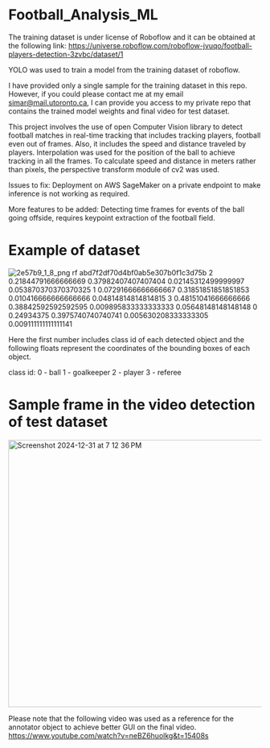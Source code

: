 # Football_Analysis_ML
The training dataset is under license of Roboflow and it can be obtained at the following link:
https://universe.roboflow.com/roboflow-jvuqo/football-players-detection-3zvbc/dataset/1

YOLO was used to train a model from the training dataset of roboflow.

I have provided only a single sample for the training dataset in this repo. However, if you could please
contact me at my email [simar@mail.utoronto.ca](url), I can provide you access to my private repo that contains
the trained model weights and final video for test dataset.

This project involves the use of open Computer Vision library to detect football matches in real-time tracking
that includes tracking players, football even out of frames. Also, it includes the speed and distance traveled by players.
Interpolation was used for the position of the ball to achieve tracking in all the frames.
To calculate speed and distance in meters rather than pixels, the perspective transform module of cv2 was used.

Issues to fix: Deployment on AWS SageMaker on a private endpoint to make inference is not working as required.

More features to be added: Detecting time frames for events of the ball going offside, requires keypoint extraction of the football field.

# Example of dataset
![2e57b9_1_8_png rf abd7f2df70d4bf0ab5e307b0f1c3d75b](https://github.com/user-attachments/assets/1ed0658d-a473-4e3f-8043-d94e8eecf43a)
2 0.21844791666666669 0.37982407407407404 0.02145312499999997 0.053870370370370325
1 0.07291666666666667 0.31851851851851853 0.010416666666666666 0.04814814814814815
3 0.48151041666666666 0.38842592592592595 0.009895833333333333 0.05648148148148148
0 0.24934375 0.3975740740740741 0.005630208333333305 0.009111111111111141

Here the first number includes class id of each detected object and the following floats represent the 
coordinates of the bounding boxes of each object.

class id:
0 - ball
1 - goalkeeper
2 - player
3 - referee

# Sample frame in the video detection of test dataset
<img width="531" alt="Screenshot 2024-12-31 at 7 12 36 PM" src="https://github.com/user-attachments/assets/634ccb47-1b16-4de9-97a9-2217ffebb1e2" />

Please note that the following video was used as a reference for the annotator object to achieve better GUI on the final video.
https://www.youtube.com/watch?v=neBZ6huolkg&t=15408s

